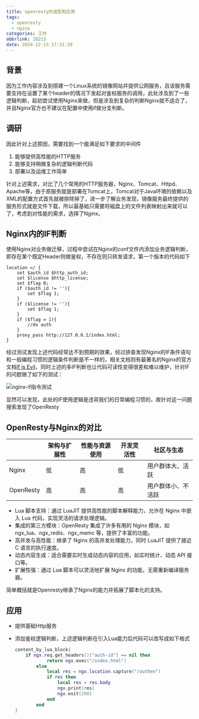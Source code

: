 ```yaml
---
title: openresty的选型和应用
tags:
  - openresty
  - nginx
categories: 工作
abbrlink: 28213
date: 2024-12-13 17:31:29
---
```






## 背景

因为工作内容涉及到搭建一个Linux系统的镜像网站并提供公网服务，且该服务需要支持在设置了某个header的情况下发起对鉴权服务的调用，此处涉及到了一些逻辑判断，起初尝试使用Nginx来做，但是涉及到复杂的判断Nginx就不适合了，并且Nginx官方也不建议在配置中使用if做分支判断。

<!-- more -->



## 调研

因此针对上述原因，需要找到一个能满足如下要求的中间件

1. 能够提供高性能的HTTP服务
2. 能够支持稍微复杂的逻辑判断代码
3. 部署以及运维工作简单

针对上述需求，对比了几个常用的HTTP服务器，Nginx、Tomcat、Httpd、Apache等，由于原服务就是部署在Tomcat上，Tomcat对于Java环境的依赖以及XML的配置方式首先就被排除掉了，进一步了解业务发现，镜像服务最终提供的服务形式就是文件下载，所以最基础只需要将磁盘上的文件列表映射出来就可以了，考虑到对性能的需求，选择了Nginx。



## Nginx内的IF判断

使用Nginx对业务做迁移，过程中尝试在Nginx的conf文件内添加业务逻辑判断，即存在某个既定Header则做鉴权，不存在则只转发请求，第一个版本的代码如下

```nginx
location =/ {
    set $auth_id $http_auth_id;
    set $license $http_license;
    set $flag 0;
    if ($auth_id != ''){
        set $flag 1;
    }
    if ($license != ''){
        set $flag 1;
    }
    if ($flag = 1){
        //do auth
    }
    proxy_pass http://127.0.0.1/index.html;
}
```

经过测试发现上述代码经常达不到预期的效果，经过排查发现Nginx的IF条件语句和一般编程习惯的逻辑条件判断是不一样的，相关文档则有最著名的Nginx的官方文档[If is Evil](https://web.archive.org/web/20231227223503/https://www.nginx.com/resources/wiki/start/topics/depth/ifisevil/)，同时上述的多IF判断也让代码可读性变得很差和难以维护，针对IF的问题做了如下的测试：

![nginx-if指令测试](https://cdn.jsdelivr.net/gh/HurryUpWb/pics@main/image-20241218113152946.png)

显然可以发现，此处的IF使用逻辑是违背我们的日常编程习惯的，故针对这一问题搜索发现了OpenResty



## OpenResty与Nginx的对比

|           | **架构与扩展性** | **性能与资源使用** | **开发灵活性** | **社区与生态**     |
| --------- | ---------------- | ------------------ | -------------- | ------------------ |
| Nginx     | 低               | 高                 | 低             | 用户群体大、活跃   |
| OpenResty | 高               | 高                 | 高             | 用户群体小、不活跃 |

- Lua 脚本支持：通过 LuaJIT 提供高性能的脚本解释能力，允许在 Nginx 中嵌入 Lua 代码，实现灵活的请求处理逻辑。
- 集成的第三方模块：OpenResty 集成了许多有用的 Nginx 模块，如 ngx_lua、ngx_redis、ngx_memc 等，提供了丰富的功能。
- 高并发与高性能：继承了 Nginx 的高并发处理能力，同时 LuaJIT 提供了接近 C 语言的执行速度。
- 动态内容生成：适合需要实时生成动态内容的应用，如实时统计、动态 API 接口等。
- 扩展性强：通过 Lua 脚本可以灵活地扩展 Nginx 的功能，无需重新编译服务器。

简单概括就是Openresty继承了Nginx的能力并拓展了脚本化的支持。



## 应用

- 提供基础Http服务

- 添加鉴权逻辑判断，上述逻辑判断在引入Lua能力后代码可以改写成如下格式

  ```lua
  content_by_lua_block{
      if ngx.req.get_headers()["auth-id"] == nil then
              return ngx.exec("/index.html")
          else
              local res = ngx.location.capture("/authen")
              if res then
                  local res = res.body
                  ngx.print(res)
                  ngx.exit(200)
              end
          end
  }
  ```
